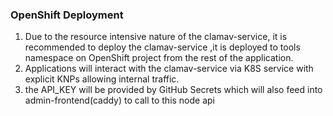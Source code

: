 ### OpenShift Deployment 
1. Due to the resource intensive nature of the clamav-service, it is recommended to deploy the clamav-service ,it is deployed to tools namespace
on OpenShift project from the rest of the application.
2. Applications will interact with the clamav-service via K8S service with explicit KNPs allowing internal traffic.
3. the API_KEY will be provided by GitHub Secrets which will also feed into admin-frontend(caddy) to call to this node api
